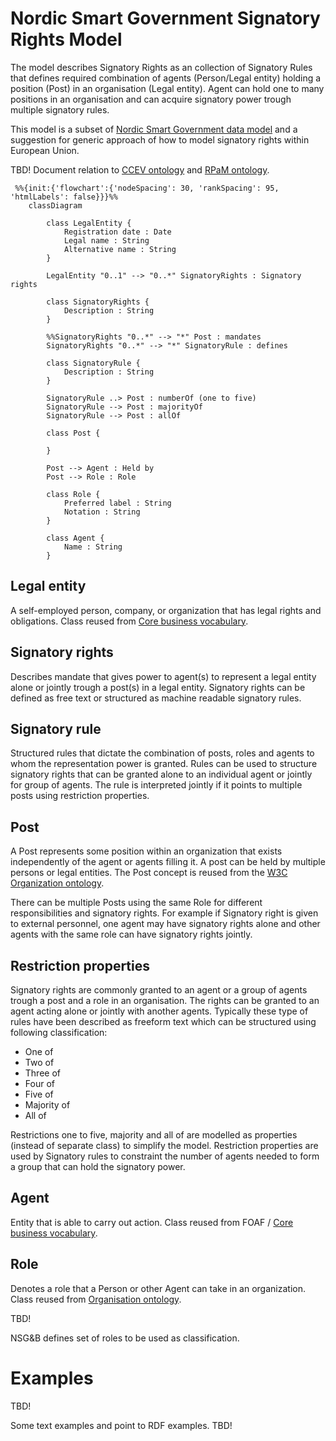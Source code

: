 # Nordic Smart Government Signatory Rights Model

The model describes Signatory Rights as an collection of Signatory Rules that defines required combination of agents (Person/Legal entity) holding a position (Post) in an organisation (Legal entity). Agent can hold one to many positions in an organisation and can acquire signatory power trough multiple signatory rules.

This model is a subset of [Nordic Smart Government data model](https://tietomallit.suomi.fi/model/nsgb) and a suggestion for generic approach of how to model signatory rights within European Union.

TBD! Document relation to [CCEV ontology](https://semiceu.github.io/CCCEV/releases/2.00/) and [RPaM ontology](https://github.com/everis-rpam/RPaM-Ontology/wiki/Conceptual-Model-v1.1).

```mermaid
 %%{init:{'flowchart':{'nodeSpacing': 30, 'rankSpacing': 95, 'htmlLabels': false}}}%%
    classDiagram
       
        class LegalEntity {
            Registration date : Date
            Legal name : String
            Alternative name : String
        }

        LegalEntity "0..1" --> "0..*" SignatoryRights : Signatory rights

        class SignatoryRights {
            Description : String
        }

        %%SignatoryRights "0..*" --> "*" Post : mandates
        SignatoryRights "0..*" --> "*" SignatoryRule : defines

        class SignatoryRule {
            Description : String
        }

        SignatoryRule ..> Post : numberOf (one to five)
        SignatoryRule --> Post : majorityOf
        SignatoryRule --> Post : allOf

        class Post {

        }

        Post --> Agent : Held by
        Post --> Role : Role

        class Role {
            Preferred label : String
            Notation : String
        }

        class Agent {
            Name : String
        }

```

## Legal entity

A self-employed person, company, or organization that has legal rights and obligations. Class reused from [Core business vocabulary](https://semiceu.github.io/Core-Business-Vocabulary/releases/2.1.0/#Agent).

## Signatory rights

Describes mandate that gives power to agent(s) to represent a legal entity alone or jointly trough a post(s) in a legal entity. Signatory rights can be defined as free text or structured as machine readable signatory rules.

## Signatory rule

Structured rules that dictate the combination of posts, roles and agents to whom the representation power is granted. Rules can be used to structure signatory rights that can be granted alone to an individual agent or jointly for group of agents. The rule is interpreted jointly if it points to multiple posts using restriction properties. 

## Post

A Post represents some position within an organization that exists independently of the agent or agents filling it. A post can be held by multiple persons or legal entities. The Post concept is reused from the [W3C Organization ontology](https://www.w3.org/TR/vocab-org/#class-post).

There can be multiple Posts using the same Role for different responsibilities and signatory rights. For example if Signatory right is given to external personnel, one agent may have signatory rights alone and other agents with the same role can have signatory rights jointly.

## Restriction properties

Signatory rights are commonly granted to an agent or a group of agents trough a post and a role in an organisation. The rights can be granted to an agent acting alone or jointly with another agents. Typically these type of rules have been described as freeform text which can be structured using following classification:

* One of
* Two of
* Three of
* Four of
* Five of
* Majority of
* All of

Restrictions one to five, majority and all of are modelled as properties (instead of separate class) to simplify the model. Restriction properties are used by Signatory rules to constraint the number of agents needed to form a group that can hold the signatory power.

## Agent

Entity that is able to carry out action. Class reused from FOAF / [Core business vocabulary](https://semiceu.github.io/Core-Business-Vocabulary/releases/2.1.0/#Agent).

## Role
 
 Denotes a role that a Person or other Agent can take in an organization. Class reused from [Organisation ontology](https://www.w3.org/TR/vocab-org/#class-role).

 TBD!

 NSG&B defines set of roles to be used as classification.

 # Examples

 TBD!

 Some text examples and point to RDF examples. TBD!